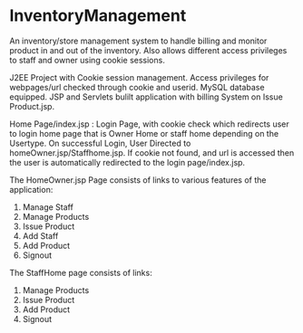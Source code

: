 # InventoryManagement
An inventory/store management system to handle billing and monitor product in and out of the inventory. Also allows different access privileges to staff and owner using cookie sessions. 

J2EE Project with Cookie session management.
Access privileges for webpages/url checked through cookie and userid.
MySQL database equipped.
JSP and Servlets bulilt application with billing System on Issue Product.jsp.

Home Page/index.jsp : Login Page, with cookie check which redirects user to login home page that is Owner Home or staff home depending on the Usertype.
On successful Login,
User Directed to homeOwner.jsp/Staffhome.jsp.
If cookie not found, and url is accessed then the user is automatically redirected to the login page/index.jsp.

The HomeOwner.jsp Page consists of links to various features of the application:
1. Manage Staff
2. Manage Products
3. Issue Product
4. Add Staff
5. Add Product
6. Signout

The StaffHome page consists of links:
1. Manage Products
2. Issue Product
3. Add Product
4. Signout
